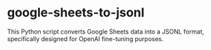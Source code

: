 # google-sheets-to-jsonl
This Python script converts Google Sheets data into a JSONL format, specifically designed for OpenAI fine-tuning purposes.
